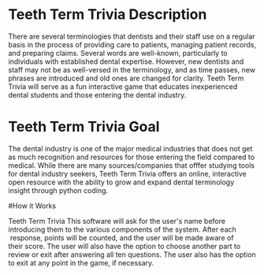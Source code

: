 # Teeth Term Trivia Description

There are several terminologies that dentists and their staff use on a regular basis in the process of providing care to patients, managing patient records, and preparing claims. Several words are well-known, particularly to individuals with established dental expertise. However, new dentists and staff may not be as well-versed in the terminology, and as time passes, new phrases are introduced and old ones are changed for clarity. Teeth Term Trivia will serve as a fun interactive game that educates inexperienced dental students and those entering the dental industry. 

# Teeth Term Trivia Goal

The dental industry is one of the major medical industries that does not get as much recognition and resources for those entering the field compared to medical. While there are many sources/companies that offfer studying tools for dental industry seekers, Teeth Term Trivia offers an online, interactive open resource with the ability to grow and expand dental terminology insight through python coding. 

#How it Works 

Teeth Term Trivia 
This software will ask for the user's name before introducing them to the various components of the system. After each  response, points will be counted, and the user will be made aware of their score. The user will also have the option to choose another part to review or exit after answering all ten questions. The user also has the option to exit at any point in the game, if necessary.
